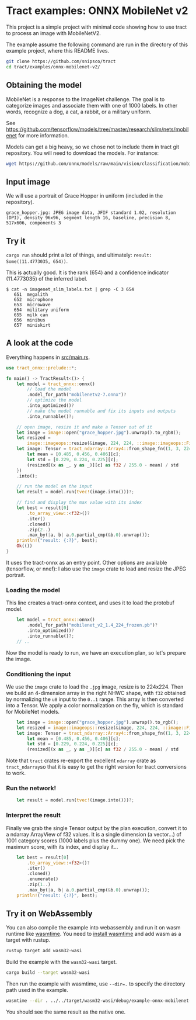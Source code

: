 # Tract examples: ONNX MobileNet v2

This project is a simple project with minimal code showing how to use tract to
process an image with MobileNetV2.

The example assume the following command are run in the directory of this
example project, where this README lives.

```sh
git clone https://github.com/snipsco/tract
cd tract/examples/onnx-mobilenet-v2/
```

## Obtaining the model 

MobileNet is a response to the ImageNet challenge. The goal is to categorize
images and associate them with one of 1000 labels. In other words, recognize a
dog, a cat, a rabbit, or a military uniform.

See https://github.com/tensorflow/models/tree/master/research/slim/nets/mobilenet for more information.

Models can get a big heavy, so we chose not to include them in tract git repository. 
You will need to download the models. For instance:

```sh
wget https://github.com/onnx/models/raw/main/vision/classification/mobilenet/model/mobilenetv2-7.onnx
```

## Input image

We will use a portrait of Grace Hopper in uniform (included in the repository).

```
grace_hopper.jpg: JPEG image data, JFIF standard 1.02, resolution (DPI), density 96x96, segment length 16, baseline, precision 8, 517x606, components 3
```

## Try it

`cargo run` should print a lot of things, and ultimately: `result: Some((11.4773035, 654))`.

This is actually good. It is the rank (654) and a confidence indicator (11.4773035)
of the inferred label.

```
$ cat -n imagenet_slim_labels.txt | grep -C 3 654
   651  megalith
   652  microphone
   653  microwave
   654  military uniform
   655  milk can
   656  minibus
   657  miniskirt
```

## A look at the code

Everything happens in [src/main.rs](src/main.rs).


```rust
use tract_onnx::prelude::*;

fn main() -> TractResult<()> {
    let model = tract_onnx::onnx()
        // load the model
        .model_for_path("mobilenetv2-7.onnx")?
        // optimize the model
        .into_optimized()?
        // make the model runnable and fix its inputs and outputs
        .into_runnable()?;

    // open image, resize it and make a Tensor out of it
    let image = image::open("grace_hopper.jpg").unwrap().to_rgb8();
    let resized =
        image::imageops::resize(&image, 224, 224, ::image::imageops::FilterType::Triangle);
    let image: Tensor = tract_ndarray::Array4::from_shape_fn((1, 3, 224, 224), |(_, c, y, x)| {
        let mean = [0.485, 0.456, 0.406][c];
        let std = [0.229, 0.224, 0.225][c];
        (resized[(x as _, y as _)][c] as f32 / 255.0 - mean) / std
    })
    .into();

    // run the model on the input
    let result = model.run(tvec!(image.into()))?;

    // find and display the max value with its index
    let best = result[0]
        .to_array_view::<f32>()?
        .iter()
        .cloned()
        .zip(2..)
        .max_by(|a, b| a.0.partial_cmp(&b.0).unwrap());
    println!("result: {:?}", best);
    Ok(())
}
```

It uses the tract-onnx as an entry point. Other options are available (tensorflow, or nnef):
I also use the `image` crate to load and resize the JPEG portrait.

### Loading the model

This line creates a tract-onnx context, and uses it to load the protobuf
model.

```rust
    let model = tract_onnx::onnx()
        .model_for_path("mobilenet_v2_1.4_224_frozen.pb")?
        .into_optimized()?
        .into_runnable()?;
    // ..
```

Now the model is ready to run, we have an execution plan, so let's prepare the
image.

### Conditioning the input

We use the `image` crate to load the `.jpg` image, resize is to 224x224. Then
we build an 4-dimension array in the right NHWC shape, with `f32` obtained by
normalizing the `u8` input to the `0..1` range. This array is then converted
into a Tensor. We apply a color normalization on the fly, which is standard for
MobileNet models.

```rust
    let image = image::open("grace_hopper.jpg").unwrap().to_rgb();
    let resized = image::imageops::resize(&image, 224, 224, ::image::FilterType::Triangle);
    let image: Tensor = tract_ndarray::Array4::from_shape_fn((1, 3, 224, 224), |(_, c, y, x)| {
        let mean = [0.485, 0.456, 0.406][c];
        let std = [0.229, 0.224, 0.225][c];
        (resized[(x as _, y as _)][c] as f32 / 255.0 - mean) / std
```

Note that `tract` crates re-export the excellent `ndarray` crate as `tract_ndarray`so that 
it is easy to get the right version for tract conversions to work.

### Run the network!

```rust
    let result = model.run(tvec!(image.into()))?;
```

### Interpret the result

Finally we grab the single Tensor output by the plan execution, convert it to a
ndarray ArrayView of f32 values. It is a single dimension (a vector...) of 1001
category scores (1000 labels plus the dummy one). We need pick the maximum
score, with its index, and display it...

```rust
    let best = result[0]
        .to_array_view::<f32>()?
        .iter()
        .cloned()
        .enumerate()
        .zip(1..)
        .max_by(|a, b| a.0.partial_cmp(&b.0).unwrap());
    println!("result: {:?}", best);
```

## Try it on WebAssembly

You can also compile the example into webassembly and run it on wasm runtime like [wasmtime](https://github.com/bytecodealliance/wasmtime).
You need to [install wasmtime](https://docs.wasmtime.dev/cli-install.html) and add wasm as a target with rustup.

```sh
rustup target add wasm32-wasi
```

Build the example with the `wasm32-wasi` target.

```sh
cargo build --target wasm32-wasi
```

Then run the example with wasmtime, use `--dir=.` to specify the directory path used in the example.

```sh
wasmtime --dir . ../../target/wasm32-wasi/debug/example-onnx-mobilenet-v2.wasm
```

You should see the same result as the native one.
